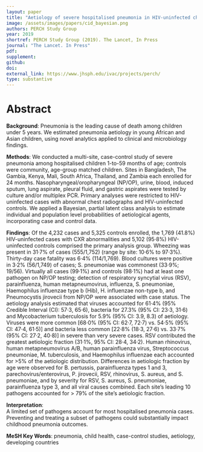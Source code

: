 ```yaml
---
layout: paper
title: "Aetiology of severe hospitalised pneumonia in HIV-uninfected children from Africa and Asia: the Pneumonia Aetiology Research for Child Health (PERCH) Case-Control Study"
image: /assets/images/papers/cid_bayesian.png
authors: PERCH Study Group
year: 2019
shortref: PERCH Study Group (2019). The Lancet, In Press
journal: "The Lancet. In Press"
pdf: 
supplement: 
github: 
doi: 
external_link: https://www.jhsph.edu/ivac/projects/perch/
type: substantive
---
```


# Abstract

**Background**:
Pneumonia is the leading cause of death among children under 5 years. We estimated pneumonia aetiology in young African and Asian children, using novel analytics applied to clinical and microbiology findings.

**Methods**:
We conducted a multi-site, case-control study of severe pneumonia among hospitalised children 1-to-59 months of age; controls were community, age-group matched children. Sites in Bangladesh, The Gambia, Kenya, Mali, South Africa, Thailand, and Zambia each enrolled for 24 months. Nasopharyngeal/oropharyngeal (NP/OP), urine, blood, induced sputum, lung aspirate, pleural fluid, and gastric aspirates were tested by culture and/or multiplex PCR. Primary analyses were restricted to HIV-uninfected cases with abnormal chest radiographs and HIV-uninfected controls. We applied a Bayesian, partial latent class analysis to estimate individual and population level probabilities of aetiological agents, incorporating case and control data. 

**Findings**:
Of the 4,232 cases and 5,325 controls enrolled, the 1,769 (41.8%) HIV-uninfected cases with CXR abnormalities and 5,102 (95·8%) HIV-uninfected controls comprised the primary analysis group.  Wheezing was present in 31·7% of cases (555/1,752) (range by site: 10·6% to 97·3%). Thirty-day case fatality was 6·4% (114/1,769). Blood cultures were positive in 3·2% (56/1,749) of cases; S. pneumoniae was commonest (33·9%; 19/56). Virtually all cases (99·1%) and controls (98·1%) had at least one pathogen on NP/OP testing; detection of respiratory syncytial virus (RSV), parainfluenza, human metapneumovirus, influenza, S. pneumoniae, Haemophilus influenzae type b (Hib), H. influenzae non-type b, and Pneumocystis jirovecii from NP/OP were associated with case status. The aetiology analysis estimated that viruses accounted for 61·4% (95% Credible Interval (CI): 57·3, 65·6), bacteria for 27.3% (95% CI: 23·3, 31·6) and Mycobacterium tuberculosis for 5.9% (95% CI: 3.9, 8.3) of aetiology. Viruses were more common [68·0% (95% CI: 62·7, 72·7) vs. 54·5% (95% CI: 47·4, 61·5)] and bacteria less common [22·8% (18·3, 27·6) vs. 33·7% (95% CI: 27·2, 40·8)] in severe than very severe cases. RSV contributed the greatest aetiologic fraction (31·1%, 95% CI: 28·4, 34·2). Human rhinovirus, human metapneumovirus A/B, human parainfluenza virus, Streptococcus pneumoniae, M. tuberculosis, and Haemophilus influenzae each accounted for >5% of the aetiologic distribution. Differences in aetiologic fraction by age were observed for B. pertussis, parainfluenza types 1 and 3, parechovirus/enterovirus, P. jirovecii, RSV, rhinovirus, S. aureus, and S. pneumoniae, and by severity for RSV, S. aureus, S. pneumoniae, parainfluenza type 3, and all viral causes combined.  Each site’s leading 10 pathogens accounted for > 79% of the site’s aetiologic fraction. 

**Interpretation**:  
A limited set of pathogens account for most hospitalised pneumonia cases.   Preventing and treating a subset of pathogens could substantially impact childhood pneumonia outcomes. 

**MeSH Key Words**:  pneumonia, child health, case-control studies, aetiology, developing countries 